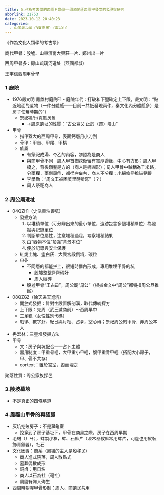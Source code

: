 ```yaml
---
title: 5.作為考古學的西周甲骨學——周原地區西周甲骨文的發現與研究
abbrlink: 21753
date: 2023-10-12 20:40:23
categories:
  - 中国考古学（3夏商周）(雷兴山)
---
```

《作為文化人類學的考古學》

商代甲骨：殷墟、山東濟南大興莊一片、鄭州出一片

西周甲骨多：房山琉璃河遺址（燕國都城）

王宇信西周甲骨學

### 1.庭院

- 1976嚴文明 鳳雛村庭院F1
	- 庭院年代：打破和下壓確定上下限，嚴文明：“貼近地面的遺物（一件分體甗——目前一共衹發現兩件，秦文化內分體甗多）是房子使用時期的”）
	- 祭祀場所/貴族房屋
		- →周原遺址的性質：“古公亶父 止於（遷）岐山”
- 甲骨
	- 指甲蓋大的西周甲骨，表面鈣層用小刀刮
	- 骨甲：甲首、甲尾、甲橋
	- 族屬
		- 有祭祀成湯、帝乙的內容，初認為是商人
		- 與商甲骨不同：周人甲首掏挖後留有寬厚邊緣，中心有方形；周人甲橋之，背後鑽鑿是方的（商人是橢圓形）；周人甲骨中軸稱為千米路，分兩欄，兩側顛倒，都從左向右，商人不分欄；小細條俗稱貓兒眼
		- 李學勤：“周文王被困羑里時所寫”（？）
		- 周人祭祀商人

### 2.周公廟遺址

- 04QZH1（史浩善浩善坑）
	- 發掘方法
		1. 以堆積單位（可分辨出來的最小單位，遺跡包含多個堆積單位）為發掘與記錄單位
		2. 判斷單位屬性，注意堆積過程，考察堆積結果
		3. 由“器物本位”加強“背景本位”
		4. 便於記錄與安全保護
	- 紅燒土塊、塗白灰，大興宮殿倒塌，碳粒
	- 甲骨
		- 不同層的都能拼上，很短時間內形成，專用堆埋甲骨的坑
			- 殷墟整整齊齊碼好
			- 周人砸碎
		- 殷墟甲骨“王占曰”，周公廟“周公”（根據金文中“周公”都特指周公旦推斷）
- 08QZG2（徐天进天進坑）
	- 開放式發掘：針對性設置解剖溝，取代傳統探方
	- 上下限：先周（武王滅商前）～西周早中
	- 三足甕（女性性別代碼）
	- 戰爭、數字卦、紀日與月相、占夢，空心磚；祭祀周公的甲骨，非周公本人
- 冉宏林：三星堆發掘方法
- 甲骨
	- 文：房子與坑配合——占卜主體
	- 器用制度：甲重骨輕，大甲重小甲輕，腹甲重背甲輕（搭配大小房子，甲、骨不共存）
	- context：置於宮室，毀而埋之

聚落性質：周公家族採邑

### 3.陵坡墓地

- 不是真正的四條墓道

### 4.鳳雛山甲骨的再認識

- 灰坑挖破房子：不是藏龜室
	- 挖穿到了房子基址下，甲骨在商周之際，房子在西周早期
- 毛蚶（ㄏㄢ），蚌製小棒，蚌、石飾片（漆木器紋飾常用蚌片，可能也用於裝飾青銅器），社石
- 文化因素：商系（鳳雛的主人是殷移民）
	- 商人進式院落，周人散點式
	- 墓葬偶數成形
	- 銅卣：用日名
	- 商人以石為社（亳社）
	- 周圍有殉人殉生
- 西周時期喔甲骨形制：周人、商遺民共用